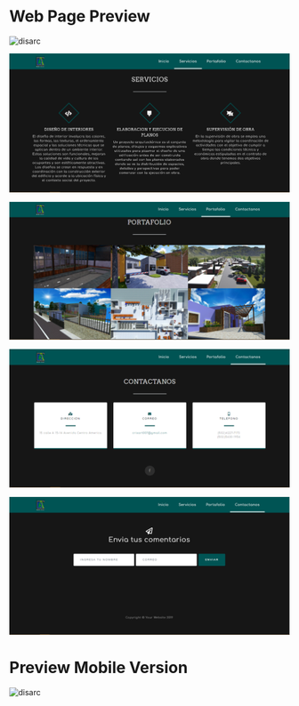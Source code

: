 

# Web Page Preview

![disarc](https://user-images.githubusercontent.com/26189854/63304687-2b179600-c2a1-11e9-8928-42f7b7df3644.gif)

![](servicios.png)

![](portafolio.png)

![](contactanos.png)

![](comentarios.png)

# Preview Mobile Version
![disarc](https://user-images.githubusercontent.com/26189854/63302776-3f589480-c29b-11e9-9554-42d851bb97d2.gif)


